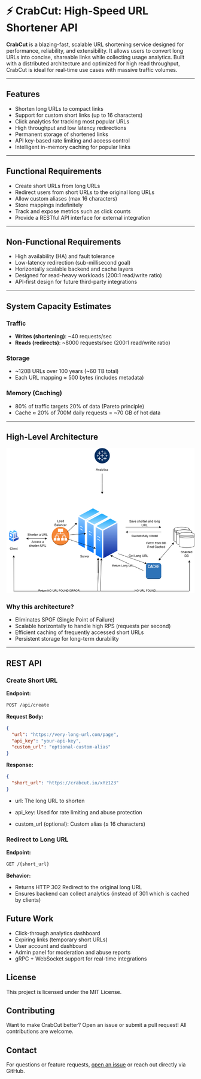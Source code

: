 # ⚡ CrabCut: High-Speed URL Shortener API

**CrabCut** is a blazing-fast, scalable URL shortening service designed for performance, reliability, and extensibility. It allows users to convert long URLs into concise, shareable links while collecting usage analytics. Built with a distributed architecture and optimized for high read throughput, CrabCut is ideal for real-time use cases with massive traffic volumes.

---

## Features

- Shorten long URLs to compact links
- Support for custom short links (up to 16 characters)
- Click analytics for tracking most popular URLs
- High throughput and low latency redirections
- Permanent storage of shortened links
- API key-based rate limiting and access control
- Intelligent in-memory caching for popular links

---

## Functional Requirements

- Create short URLs from long URLs
- Redirect users from short URLs to the original long URLs
- Allow custom aliases (max 16 characters)
- Store mappings indefinitely
- Track and expose metrics such as click counts
- Provide a RESTful API interface for external integration

---

## Non-Functional Requirements

- High availability (HA) and fault tolerance
- Low-latency redirection (sub-millisecond goal)
- Horizontally scalable backend and cache layers
- Designed for read-heavy workloads (200:1 read/write ratio)
- API-first design for future third-party integrations

---

## System Capacity Estimates

### Traffic
- **Writes (shortening)**: ~40 requests/sec
- **Reads (redirects)**: ~8000 requests/sec (200:1 read/write ratio)

### Storage
- ~120B URLs over 100 years (~60 TB total)
- Each URL mapping ≈ 500 bytes (includes metadata)

### Memory (Caching)
- 80% of traffic targets 20% of data (Pareto principle)
- Cache ≈ 20% of 700M daily requests = ~70 GB of hot data

---

## High-Level Architecture

![alt text](/public/ShortURL.png)


### Why this architecture?
- Eliminates SPOF (Single Point of Failure)
- Scalable horizontally to handle high RPS (requests per second)
- Efficient caching of frequently accessed short URLs
- Persistent storage for long-term durability

---

## REST API

### Create Short URL

**Endpoint:**

```bash
POST /api/create
```

**Request Body:**
```json
{
  "url": "https://very-long-url.com/page",
  "api_key": "your-api-key",
  "custom_url": "optional-custom-alias"
}
```

**Response:**
```json
{
  "short_url": "https://crabcut.io/xYz123"
}
```

- url: The long URL to shorten

- api_key: Used for rate limiting and abuse protection

- custom_url (optional): Custom alias (≤ 16 characters)

### Redirect to Long URL

**Endpoint:**

```bash
GET /{short_url}
```

**Behavior:**

- Returns HTTP 302 Redirect to the original long URL
- Ensures backend can collect analytics (instead of 301 which is cached by clients)


## Future Work
- Click-through analytics dashboard
- Expiring links (temporary short URLs)
- User account and dashboard
- Admin panel for moderation and abuse reports
- gRPC + WebSocket support for real-time integrations

## License
This project is licensed under the MIT License.

## Contributing
Want to make CrabCut better? Open an issue or submit a pull request! All contributions are welcome.

## Contact
For questions or feature requests, [open an issue](https://github.com/ByronAV/CrabCut/issues) or reach out directly via GitHub.
